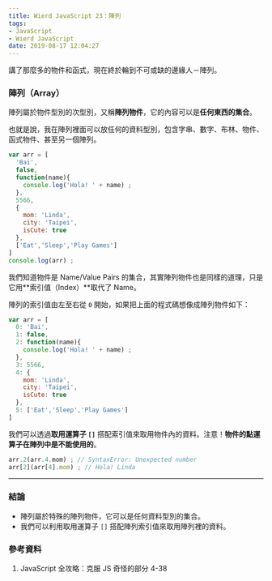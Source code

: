 ```yaml
---
title: Wierd JavaScript 23：陣列
tags:
- JavaScript
- Wierd JavaScript
date: 2019-08-17 12:04:27
---
```


講了那麼多的物件和函式，現在終於輪到不可或缺的邊緣人－陣列。

<!-- more -->

### 陣列（Array）

陣列屬於物件型別的次型別，又稱**陣列物件**，它的內容可以是**任何東西的集合**。

也就是說，我在陣列裡面可以放任何的資料型別，包含字串、數字、布林、物件、函式物件、甚至另一個陣列。

```javascript
var arr = [
  'Bai',
  false,
  function(name){
    console.log('Hola! ' + name) ;
  },
  5566,
  {
    mom: 'Linda',
    city: 'Taipei',
    isCute: true
  },
  ['Eat','Sleep','Play Games']
]
console.log(arr) ;
```

我們知道物件是 Name/Value Pairs 的集合，其實陣列物件也是同樣的道理，只是它用**索引值（Index）**取代了 Name。

陣列的索引值由左至右從 `0` 開始，如果把上面的程式碼想像成陣列物件如下：

```javascript
var arr = [
  0: 'Bai',
  1: false,
  2: function(name){
    console.log('Hola! ' + name) ;
  },
  3: 5566,
  4: {
    mom: 'Linda',
    city: 'Taipei',
    isCute: true
  },
  5: ['Eat','Sleep','Play Games']
]
```

我們可以透過**取用運算子 `[]`** 搭配索引值來取用物件內的資料。注意！**物件的點運算子在陣列中是不能使用的**。

```javascript
arr.2(arr.4.mom) ; // SyntaxError: Unexpected number
arr[2](arr[4].mom) ; // Hola! Linda
```

<hr>

### 結論
* 陣列屬於特殊的陣列物件，它可以是任何資料型別的集合。
* 我們可以利用取用運算子 `[]` 搭配陣列索引值來取用陣列裡的資料。

### 參考資料
1. JavaScript 全攻略：克服 JS 奇怪的部分 4-38 


